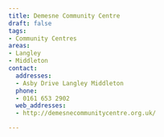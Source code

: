 ```yaml
---
title: Demesne Community Centre
draft: false
tags:
- Community Centres
areas:
- Langley
- Middleton
contact:
  addresses:
  - Asby Drive Langley Middleton
  phone:
  - 0161 653 2902
  web_addresses:
  - http://demesnecommunitycentre.org.uk/

---
```


